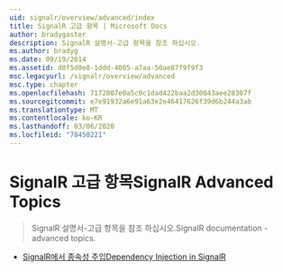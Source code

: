 ```yaml
---
uid: signalr/overview/advanced/index
title: SignalR 고급 항목 | Microsoft Docs
author: bradygaster
description: SignalR 설명서-고급 항목을 참조 하십시오.
ms.author: bradyg
ms.date: 09/19/2014
ms.assetid: d8f5d0e8-1ddd-4005-a7aa-50ae87f9f9f3
msc.legacyurl: /signalr/overview/advanced
msc.type: chapter
ms.openlocfilehash: 7172807e0a5c0c1dad422baa2d30043aee28307f
ms.sourcegitcommit: e7e91932a6e91a63e2e46417626f39d6b244a3ab
ms.translationtype: MT
ms.contentlocale: ko-KR
ms.lasthandoff: 03/06/2020
ms.locfileid: "78450221"
---
```

# <a name="signalr-advanced-topics"></a><span data-ttu-id="2028e-103">SignalR 고급 항목</span><span class="sxs-lookup"><span data-stu-id="2028e-103">SignalR Advanced Topics</span></span>

> <span data-ttu-id="2028e-104">SignalR 설명서-고급 항목을 참조 하십시오.</span><span class="sxs-lookup"><span data-stu-id="2028e-104">SignalR documentation - advanced topics.</span></span>

- [<span data-ttu-id="2028e-105">SignalR에서 종속성 주입</span><span class="sxs-lookup"><span data-stu-id="2028e-105">Dependency Injection in SignalR</span></span>](dependency-injection.md)

